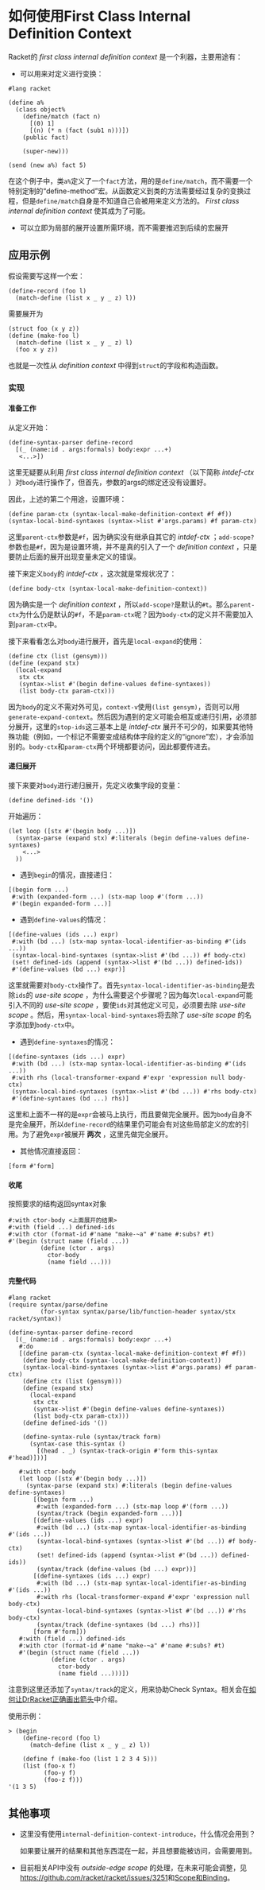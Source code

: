 # 如何使用First Class Internal Definition Context

Racket的 _first class internal definition context_ 是一个利器，主要用途有：

* 可以用来对定义进行变换：

```racket
#lang racket

(define a%
  (class object%
    (define/match (fact n)
      [(0) 1]
      [(n) (* n (fact (sub1 n)))])
    (public fact)
    
    (super-new)))

(send (new a%) fact 5)
```

在这个例子中，类`a%`定义了一个`fact`方法，用的是`define/match`，而不需要一个特别定制的“define-method”宏。从函数定义到类的方法需要经过复杂的变换过程，但是`define/match`自身是不知道自己会被用来定义方法的。 _First class internal definition context_ 使其成为了可能。

* 可以立即为局部的展开设置所需环境，而不需要推迟到后续的宏展开

## 应用示例

假设需要写这样一个宏：

```racket
(define-record (foo l)
  (match-define (list x _ y _ z) l))
```

需要展开为

```racket
(struct foo (x y z))
(define (make-foo l)
  (match-define (list x _ y _ z) l)
  (foo x y z))
```

也就是一次性从 _definition context_ 中得到`struct`的字段和构造函数。

### 实现

#### 准备工作

从定义开始：

```racket
(define-syntax-parser define-record
  [(_ (name:id . args:formals) body:expr ...+)
   <...>])
```

这里无疑要从利用 _first class internal definition context_ （以下简称 _intdef-ctx_ ）对`body`进行操作了，但首先，参数的args的绑定还没有设置好。

因此，上述的第二个用途，设置环境：

```racket
(define param-ctx (syntax-local-make-definition-context #f #f))
(syntax-local-bind-syntaxes (syntax->list #'args.params) #f param-ctx)
```

这里`parent-ctx`参数是`#f`，因为确实没有继承自其它的 _intdef-ctx_ ；`add-scope?`参数也是`#f`，因为是设置环境，并不是真的引入了一个 _definition context_ ，只是要防止后面的展开出现变量未定义的错误。



接下来定义`body`的 _intdef-ctx_ ，这次就是常规状况了：

```racket
(define body-ctx (syntax-local-make-definition-context))
```

因为确实是一个 _definition context_ ，所以`add-scope?`是默认的`#t`。那么`parent-ctx`为什么仍是默认的`#f`，不是`param-ctx`呢？因为`body-ctx`的定义并不需要加入到`param-ctx`中。



接下来看看怎么对`body`进行展开，首先是`local-expand`的使用：

```racket
(define ctx (list (gensym)))
(define (expand stx)
  (local-expand
   stx ctx
   (syntax->list #'(begin define-values define-syntaxes))
   (list body-ctx param-ctx)))
```

因为`body`的定义不需对外可见，`context-v`使用`(list gensym)`，否则可以用`generate-expand-context`。然后因为遇到的定义可能会相互或递归引用，必须部分展开，这里的`stop-ids`这三基本上是 _intdef-ctx_ 展开不可少的，如果要其他特殊功能（例如，一个标记不需要变成结构体字段的定义的“ignore”宏），才会添加别的。`body-ctx`和`param-ctx`两个环境都要访问，因此都要传进去。

#### 递归展开

接下来要对`body`进行递归展开，先定义收集字段的变量：

```racket
(define defined-ids '())
```

开始遍历：

```racket
(let loop ([stx #'(begin body ...)])
  (syntax-parse (expand stx) #:literals (begin define-values define-syntaxes)
    <...>
  )) 
```

* 遇到`begin`的情况，直接递归：

```racket
[(begin form ...)
 #:with (expanded-form ...) (stx-map loop #'(form ...))
 #'(begin expanded-form ...)]
```

* 遇到`define-values`的情况：

```racket
[(define-values (ids ...) expr)
 #:with (bd ...) (stx-map syntax-local-identifier-as-binding #'(ids ...))
 (syntax-local-bind-syntaxes (syntax->list #'(bd ...)) #f body-ctx)
 (set! defined-ids (append (syntax->list #'(bd ...)) defined-ids))
 #'(define-values (bd ...) expr)]
```

这里就需要对`body-ctx`操作了。首先`syntax-local-identifier-as-binding`是去除`ids`的 _use-site scope_ ，为什么需要这个步骤呢？因为每次`local-expand`可能引入不同的 _use-site scope_ ，要使`ids`对其他定义可见，必须要去除 _use-site scope_ 。然后，用`syntax-local-bind-syntaxes`将去除了 _use-site scope_ 的名字添加到`body-ctx`中。

* 遇到`define-syntaxes`的情况：

```racket
[(define-syntaxes (ids ...) expr)
 #:with (bd ...) (stx-map syntax-local-identifier-as-binding #'(ids ...))
 #:with rhs (local-transformer-expand #'expr 'expression null body-ctx)
 (syntax-local-bind-syntaxes (syntax->list #'(bd ...)) #'rhs body-ctx)
 #'(define-syntaxes (bd ...) rhs)]
```

这里和上面不一样的是`expr`会被马上执行，而且要做完全展开。因为`body`自身不是完全展开，所以`define-record`的结果里仍可能会有对这些局部定义的宏的引用。为了避免`expr`被展开 __两次__ ，这里先做完全展开。

* 其他情况直接返回：

```racket
[form #'form]
```

#### 收尾

按照要求的结构返回syntax对象

```racket
#:with ctor-body <上面展开的结果>
#:with (field ...) defined-ids
#:with ctor (format-id #'name "make-~a" #'name #:subs? #t)
#'(begin (struct name (field ...))
         (define (ctor . args)
           ctor-body
           (name field ...)))
```

#### 完整代码

```racket
#lang racket
(require syntax/parse/define
         (for-syntax syntax/parse/lib/function-header syntax/stx racket/syntax))

(define-syntax-parser define-record
  [(_ (name:id . args:formals) body:expr ...+)
   #:do
   [(define param-ctx (syntax-local-make-definition-context #f #f))
    (define body-ctx (syntax-local-make-definition-context))
    (syntax-local-bind-syntaxes (syntax->list #'args.params) #f param-ctx)
    (define ctx (list (gensym)))
    (define (expand stx)
      (local-expand
       stx ctx
       (syntax->list #'(begin define-values define-syntaxes))
       (list body-ctx param-ctx)))
    (define defined-ids '())
    
    (define-syntax-rule (syntax/track form)
      (syntax-case this-syntax ()
        [(head . _) (syntax-track-origin #'form this-syntax #'head)]))]
   
   #:with ctor-body
   (let loop ([stx #'(begin body ...)])
     (syntax-parse (expand stx) #:literals (begin define-values define-syntaxes)
       [(begin form ...)
        #:with (expanded-form ...) (stx-map loop #'(form ...))
        (syntax/track (begin expanded-form ...))]
       [(define-values (ids ...) expr)
        #:with (bd ...) (stx-map syntax-local-identifier-as-binding #'(ids ...))
        (syntax-local-bind-syntaxes (syntax->list #'(bd ...)) #f body-ctx)
        (set! defined-ids (append (syntax->list #'(bd ...)) defined-ids))
        (syntax/track (define-values (bd ...) expr))]
       [(define-syntaxes (ids ...) expr)
        #:with (bd ...) (stx-map syntax-local-identifier-as-binding #'(ids ...))
        #:with rhs (local-transformer-expand #'expr 'expression null body-ctx)
        (syntax-local-bind-syntaxes (syntax->list #'(bd ...)) #'rhs body-ctx)
        (syntax/track (define-syntaxes (bd ...) rhs))]
       [form #'form]))
   #:with (field ...) defined-ids
   #:with ctor (format-id #'name "make-~a" #'name #:subs? #t)
   #'(begin (struct name (field ...))
            (define (ctor . args)
              ctor-body
              (name field ...)))])
```

注意到这里还添加了`syntax/track`的定义，用来协助Check Syntax。相关会在[如何让DrRacket正确画出箭头](https://github.com/yjqww6/macrology/blob/master/draw-arrow.md)中介绍。

使用示例：

```racket
> (begin
    (define-record (foo l)
      (match-define (list x _ y _ z) l))

    (define f (make-foo (list 1 2 3 4 5)))
    (list (foo-x f)
          (foo-y f)
          (foo-z f)))
'(1 3 5)
```



## 其他事项

* 这里没有使用`internal-definition-context-introduce`，什么情况会用到？

  如果要让展开的结果和其他东西混在一起，并且想要能被访问，会需要用到。

* 目前相关API中没有 _outside-edge scope_ 的处理，在未来可能会调整，见<https://github.com/racket/racket/issues/3251>和[Scope和Binding](https://github.com/yjqww6/macrology/blob/master/scope.md)。


